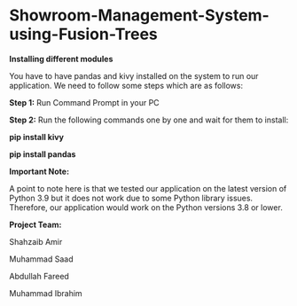 # Showroom-Management-System-using-Fusion-Trees

**Installing different modules**

You have to have pandas and kivy installed on the system to run our application. We need to follow some steps which are as follows:

**Step 1:**
Run Command Prompt in your PC

**Step 2:**
Run the following commands one by one and wait for them to install:

**pip install kivy**

**pip install pandas**


**Important Note:**

A point to note here is that we tested our application on the latest version of Python 3.9 but it does not work due to some Python library issues. Therefore, our application would work on the Python versions 3.8 or lower.

**Project Team:**

Shahzaib Amir

Muhammad Saad

Abdullah Fareed

Muhammad Ibrahim



